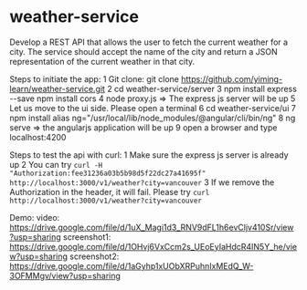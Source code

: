 # weather-service
Develop a REST API that allows the user to fetch the current weather for a city. The service should accept the name of the city and return a JSON representation of the current weather in that city.

Steps to initiate the app:
    1 Git clone: git clone https://github.com/yiming-learn/weather-service.git
    2 cd weather-service/server
    3 npm install express --save
    npm install cors
    4 node proxy.js => The express js server will be up
    5 Let us move to the ui side. Please open a terminal
    6 cd weather-service/ui
    7 npm install
    alias ng="/usr/local/lib/node_modules/@angular/cli/bin/ng"
    8 ng serve => the angularjs application will be up
    9 open a browser and type localhost:4200

Steps to test the api with curl:
    1 Make sure the express js server is already up
    2 You can try `curl -H "Authorization:fee31236a03b5b98d5f22dc27a41695f" http://localhost:3000/v1/weather?city=vancouver`
    3 If we remove the Authorization in the header, it will fail. Please try `curl http://localhost:3000/v1/weather?city=vancouver`

Demo:
    video: https://drive.google.com/file/d/1uX_Magi1d3_RNV9dFL1h6evCljv410Sr/view?usp=sharing
    screenshot1: https://drive.google.com/file/d/1OHvj6VxCcm2s_UEoEyIaHdcR4IN5Y_he/view?usp=sharing
    screenshot2: https://drive.google.com/file/d/1aGyhp1xUObXRPuhnIxMEdQ_W-3OFMMgv/view?usp=sharing

